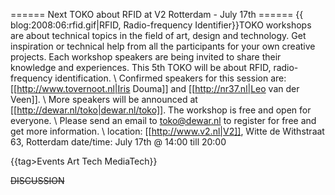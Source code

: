 ====== Next TOKO about RFID at V2 Rotterdam - July 17th ======
{{  blog:2008:06:rfid.gif|RFID, Radio-frequency Identifier}}TOKO workshops are about technical topics in the field of art, design and technology. Get inspiration or technical help from all the participants for your own creative projects. Each workshop speakers are being invited to share their knowledge and experiences. This 5th TOKO will be about RFID, radio-frequency identification. 
\\
Confirmed speakers for this session are: [[http://www.tovernoot.nl|Iris Douma]] and [[http://nr37.nl|Leo van der Veen]]. 
\\
More speakers will be announced at [[http://dewar.nl/toko|dewar.nl/toko]]. 
The workshop is free and open for everyone.
\\
Please send an email to toko@dewar.nl to register for free and get more information.
\\
location: [[http://www.v2.nl|V2]], Witte de Withstraat 63, Rotterdam
date/time: July 17th @ 14:00 till 20:00

{{tag>Events Art Tech MediaTech}}

~~DISCUSSION~~
